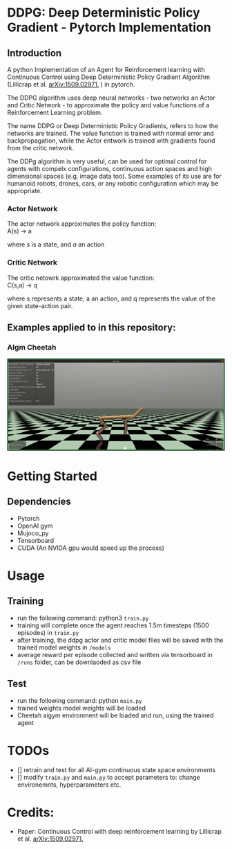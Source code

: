 # DDPG: Deep Deterministic Policy Gradient - Pytorch Implementation

## Introduction
A python Implementation of an Agent for Reinforcement learning with Continuous Control using Deep Deterministic Policy Gradient Algorithm  (Lillicrap et al. [arXiv:1509.02971.](https://arxiv.org/abs/1509.02971) ) in pytorch.

The DDPG algorithm uses deep neural networks - two networks an Actor and Critic Network - to approximate the policy and value functions of a Reinforcement Learning problem.


The name DDPG or Deep Deterministic Policy Gradients, refers to how the networks are trained. The value function is trained with normal error and backpropagation, while the Actor entwork is trained with gradients found from the critic network. 


The DDPg algorithm is very useful, can be used for optimal control for agents with compelx configurations, continuous action spaces and high dimensional spaces (e.g. image data too). Some examples of its use are for humanoid robots, drones, cars, or any robotic configuration which may be appropriate.


### Actor Network
The actor network approximates the policy function:<br>
A(s) -> a

where $s$ is a state, and $a$ an action

### Critic Network
The critic netowrk approximated the value function:<br>
C(s,a) -> q

where s represents a state, a an action, and q represents the value of the given state-action pair.

## Examples applied to in this repository:
### AIgm Cheetah

![alt text](https://github.com/Philori22/DDPG-aigym/blob/main/aigym-cheetah.gif)


# Getting Started

## Dependencies
* Pytorch
* OpenAI gym
* Mujoco_py
* Tensorboard
* CUDA (An NVIDA gpu would speed up the process)

# Usage

## Training
- run the following command: python3 ```train.py```
- training will complete once the agent reaches 1.5m timesteps (1500 episodes) in ```train.py```
- after training, the ddpg actor and critic model files will be saved with the trained model weights in ```/models```
- average reward per episode collected and written via tensorboard in ```/runs``` folder, can be downlaoded as csv file

## Test

- run the following command: python ```main.py```
- trained weights model weights will be loaded
- Cheetah aigym environment will be loaded and run, using the trained agent

# TODOs
- [] retrain and test for all AI-gym continuous state space environments
- [] modify ```train.py``` and ```main.py``` to accept parameters to: change environemnts, hyperparameters etc.

# Credits:
* Paper: Continuous Control with deep reinforcement learning by Lillicrap et al. [arXiv:1509.02971.](https://arxiv.org/abs/1509.02971) 
